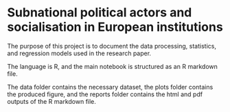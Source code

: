 # Subnational political actors and socialisation in European institutions

The purpose of this project is to document the data processing, statistics, and regression models used in the research paper. 

The language is R, and the main notebook is structured as an R markdown file.

The data folder contains the necessary dataset, the plots folder contains the produced figure, and the reports folder contains the html and pdf outputs of the R markdown file.
